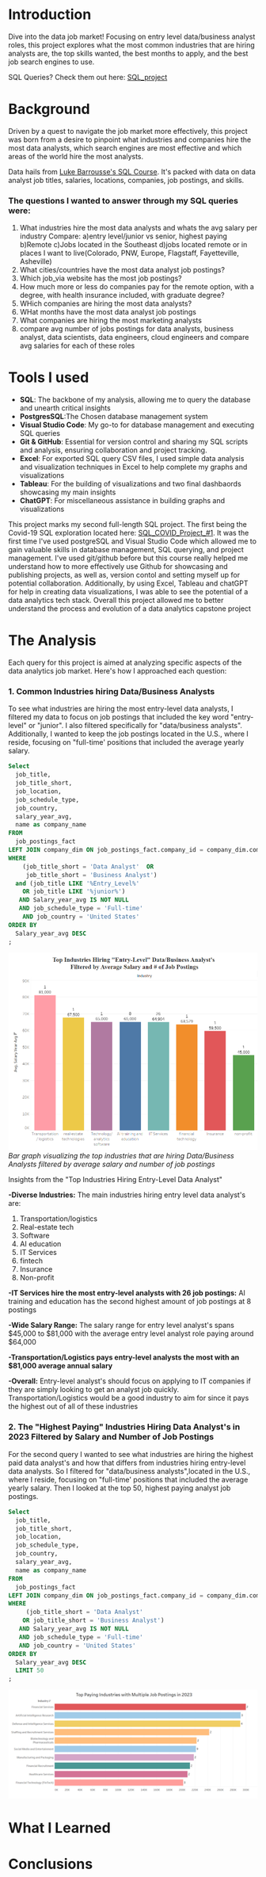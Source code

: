 # Introduction
 Dive into the data job market! Focusing on entry level data/business analyst roles, this project explores what the most common industries that are hiring analysts are, the top skills wanted, the best months to apply, and the best job search engines to use.

SQL Queries? Check them out here: [SQL_project](/SQL_Project/)
# Background
Driven by a quest to navigate the job market more effectively, this project was born from a desire to pinpoint what industries and companies hire the most data analysts, which search engines are most effective and which areas of the world hire the most analysts.

Data hails from [Luke Barrousse's SQL Course](https://www.youtube.com/watch?v=7mz73uXD9DA&t=14297s). It's packed with data on data analyst job titles, salaries, locations, companies, job postings, and skills.

### The questions I wanted to answer through my SQL queries were:
1. What industries hire the most data analysts and whats the avg salary per industry
    Compare:
        a)entry level/junior vs senior, highest paying
        b)Remote
        c)Jobs located in the Southeast
        d)jobs located remote or in places I want to live(Colorado, PNW, Europe, Flagstaff, Fayetteville, Asheville)
2. What cities/countries have the most data analyst job postings?
3. Which job_via website has the most job postings?
4. How much more or less do companies pay for the remote option, with a degree, with health insurance included, with graduate degree?
5. WHich companies are hiring the most data analysts?
6. WHat months have the most data analyst job postings
7. What companies are hiring the most marketing analysts
8. compare avg number of jobs postings for data analysts, business analyst, data scientists, data engineers, cloud engineers and compare avg salaries for each of these roles

# Tools I used
- **SQL**: The backbone of my analysis, allowing me to query the database and unearth critical insights
- **PostgresSQL**:The Chosen database management system
- **Visual Studio Code**: My go-to for database management and executing SQL queries
- **Git & GitHub**: Essential for version control and sharing my SQL scripts and analysis, ensuring collaboration and project tracking.
- **Excel**: For exported SQL query CSV files, I used simple data analysis and visualization techniques in Excel to help complete my graphs and visualizations
- **Tableau**: For the building of visualizations and two final dashbaords showcasing my main insights
- **ChatGPT**: For miscellaneous assistance in building graphs and visualizations

This project marks my second full-length SQL project. The first being the Covid-19 SQL exploration located here:  [SQL_COVID_Project_#1](https://github.com/PabloTheZenCoder/Patricks_Portfolio/blob/main/SQLCovidproject%231.sql). It was the first time I've used postgreSQL and Visual Studio Code which allowed me to gain valuable skills in database management, SQL querying, and project management. I've used git/github before but this course really helped me understand how to more effectively use Github for showcasing and publishing projects, as well as, version contol and setting myself up for potential collaboration. Additionally, by using Excel, Tableau and chatGPT for help in creating data visualizations, I was able to see the potential of a data analytics tech stack. Overall this project allowed me to better understand the process and evolution of a data analytics capstone project
# The Analysis
Each query for this project is aimed at analyzing specific aspects of the data analytics job market. Here's how I approached each question:

### 1. Common Industries hiring Data/Business Analysts

To see what industries are hiring the most entry-level data analysts, I filtered my data to focus on job postings that included the key word "entry-level" or "junior". I also filtered specifically for "data/business analysts". Additionally, I wanted to keep the job postings located in the U.S., where I reside, focusing on "full-time' positions that included the average yearly salary.

```sql
Select
  job_title,
  job_title_short,
  job_location,
  job_schedule_type,
  job_country,
  salary_year_avg,
  name as company_name
FROM 
  job_postings_fact
LEFT JOIN company_dim ON job_postings_fact.company_id = company_dim.company_id
WHERE 
    (job_title_short = 'Data Analyst'  OR
     job_title_short = 'Business Analyst') 
  and (job_title LIKE '%Entry_Level%' 
    OR job_title LIKE '%junior%')
   AND Salary_year_avg IS NOT NULL 
   AND job_schedule_type = 'Full-time'
    AND job_country = 'United States'
ORDER BY 
  Salary_year_avg DESC
;
```

![Top Industries Hiring Entry-level Data/Business Analysts](image.png) *Bar graph visualizing the top industries that are hiring Data/Business Analysts filtered by average salary and number of job postings*

Insights from the "Top Industries Hiring Entry-Level Data Analyst"

**-Diverse Industries:** The main industries hiring entry level data analyst's are:
1. Transportation/logistics
2. Real-estate tech
3. Software
4. AI education
5. IT Services
6. fintech
7. Insurance
8. Non-profit

**-IT Services hire the most entry-level analysts with 26 job postings:** AI training and education has the second highest amount of job postings at 8 postings

**-Wide Salary Range:** The salary range for entry level analyst's spans $45,000 to $81,000 with the average entry level analyst role paying around $64,000

**-Transportation/Logistics pays entry-level analysts the most with an $81,000 average annual salary**

**-Overall:** Entry-level analyst's should focus on applying to IT companies if they are simply looking to get an analyst job quickly. Transportation/Logistics would be a good industry to aim for since it pays the highest out of all of these industries 


### 2. The "Highest Paying" Industries Hiring Data Analyst's in 2023 Filtered by Salary and Number of Job Postings
For the second query I wanted to see what industries are hiring the highest paid data analyst's and how that differs from industries hiring entry-level data analysts. So I filtered for "data/business analysts",located in the U.S., where I reside, focusing on "full-time' positions that included the average yearly salary. Then I looked at the top 50, highest paying analyst job postings. 

```sql
Select
  job_title,
  job_title_short,
  job_location,
  job_schedule_type,
  job_country,
  salary_year_avg,
  name as company_name
FROM 
  job_postings_fact
LEFT JOIN company_dim ON job_postings_fact.company_id = company_dim.company_id
WHERE 
     (job_title_short = 'Data Analyst' 
    OR job_title_short = 'Business Analyst')
   AND Salary_year_avg IS NOT NULL 
   AND job_schedule_type = 'Full-time'
   AND job_country = 'United States'
ORDER BY 
  Salary_year_avg DESC
  LIMIT 50
;
```
![Top Paying Graph](SQL_Project\Assets\top_paying_industries.png)








# What I Learned




# Conclusions
